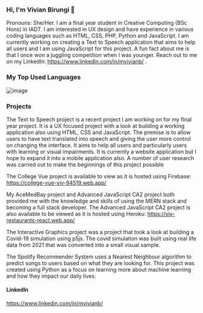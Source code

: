 ### Hi, I'm Vivian Birungi 👋

Pronouns: She/Her.
I am a final year student in Creative Computing (BSc Hons) in IADT. I am interested in UX design and have experience in various coding languages such as HTML, CSS, PHP, Python and JavaScript. I am currently working on  creating a Text to Speech application that aims to help all users and I am using JavaScript for this project. A fun fact about me is that I once won a juggling competition when I was younger.
Reach out to me on my LinkedIn: https://www.linkedin.com/in/mvivianb/
.


### My Top Used Languages
![image](https://user-images.githubusercontent.com/48013221/156943906-6b3216e9-571d-401f-b21e-cc271ddf91be.png)

### Projects
The Text to Speech project is a recent project I am working on for my final year project. It is a UX focused project with a look at building a working application also using HTML, CSS and JavaScript. The premise is to allow users to have text translated into speech and giving the user more control on changing the interface. It aims to help all users and particularly users with learning or visual impairments. It is currently a website application but I hope to expand it into a mobile application also. A number of user research was carried out to make the beginnings of this project possible

The College Vue project is available to view as it is hosted using Firebase:
https://college-vue-viv-94519.web.app/

My AceMedBay project and Advanced JavaScript CA2 project both provided me with the knowledge and skills of using the MERN stack and becoming a full stack developer.
The Advanced JavaScript CA2 project is also available to be viewed as it is hosted using Heroku:
https://viv-restaurants-react.web.app/

The Interactive Graphics project was a project that took a look at building a Covid-19 simulation using p5js. The covid simulation was built using real life data from 2021 that was converted into a small visual sample.

The Spotify Recommender System uses a Nearest Neighbour algorithm to predict songs to users based on what they are looking for. This project was created using Python as a focus on learning more about machine learning and how they impact our daily lives.

#### LinkedIn
https://www.linkedin.com/in/mvivianb/
